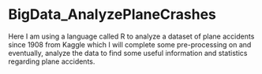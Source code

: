# BigData_AnalyzePlaneCrashes
Here I am using a language called R to analyze a dataset of plane accidents since 1908 from Kaggle which I will complete some pre-processing on and eventually, analyze the data to find some useful information and statistics regarding plane accidents.
